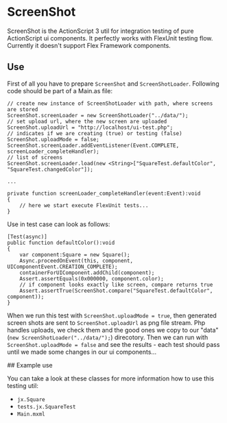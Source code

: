ScreenShot
==========

ScreenShot is the ActionScript 3 util for integration testing of pure ActionScript ui components. It perfectly works with FlexUnit testing flow. Currently it doesn't support Flex Framework components.

## Use

First of all you have to prepare `ScreenShot` and `ScreenShotLoader`. Following code should be part of a Main.as file:

	// create new instance of ScreenShotLoader with path, where screens are stored
	ScreenShot.screenLoader = new ScreenShotLoader("../data/");
	// set upload url, where the new screen are uploaded
	ScreenShot.uploadUrl = "http://localhost/ui-test.php";
	// indicates if we are creating (true) or testing (false)
	ScreenShot.uploadMode = false;
	ScreenShot.screenLoader.addEventListener(Event.COMPLETE, screenLoader_completeHandler);
	// list of screens
	ScreenShot.screenLoader.load(new <String>["SquareTest.defaultColor", "SquareTest.changedColor"]);

	...

	private function screenLoader_completeHandler(event:Event):void
	{
		// here we start execute FlexUnit tests...
	}

Use in test case can look as follows:

	[Test(async)]
	public function defaultColor():void
	{
		var component:Square = new Square();
		Async.proceedOnEvent(this, component, UIComponentEvent.CREATION_COMPLETE);
		containerForUIComponent.addChild(component);
		Assert.assertEquals(0x000000, component.color);
		// if component looks exactly like screen, compare returns true
		Assert.assertTrue(ScreenShot.compare("SquareTest.defaultColor", component));
	}

When we run this test with `ScreenShot.uploadMode = true`, then generated screen shots are sent to `ScreenShot.uploadUrl` as png file stream. Php handles uploads, we check them and the good ones we copy to our "data" (`new ScreenShotLoader("../data/");`) direcotory. Then we can run with `ScreenShot.uploadMode = false` and see the results - each test should pass until we made some changes in our ui components...

## Example use

You can take a look at these classes for more information how to use this testing util:

 - `jx.Square`
 - `tests.jx.SquareTest`
 - `Main.mxml`
